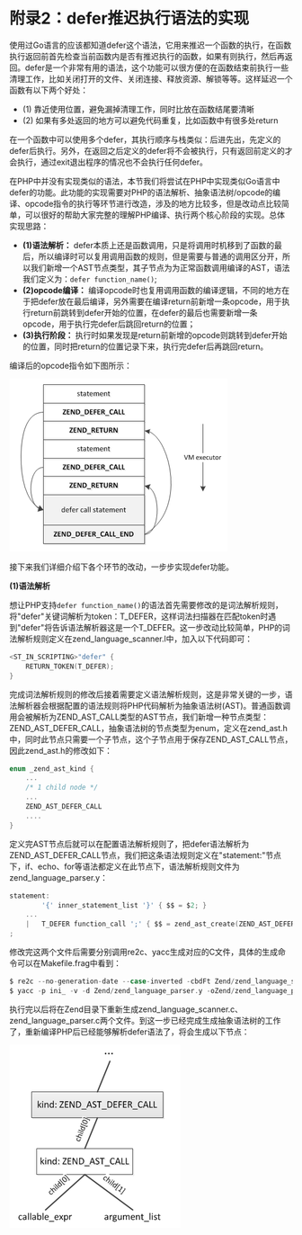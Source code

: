 # 附录2：defer推迟执行语法的实现

使用过Go语言的应该都知道defer这个语法，它用来推迟一个函数的执行，在函数执行返回前首先检查当前函数内是否有推迟执行的函数，如果有则执行，然后再返回。defer是一个非常有用的语法，这个功能可以很方便的在函数结束前执行一些清理工作，比如关闭打开的文件、关闭连接、释放资源、解锁等等。这样延迟一个函数有以下两个好处：

* (1) 靠近使用位置，避免漏掉清理工作，同时比放在函数结尾要清晰
* (2) 如果有多处返回的地方可以避免代码重复，比如函数中有很多处return

在一个函数中可以使用多个defer，其执行顺序与栈类似：后进先出，先定义的defer后执行。另外，在返回之后定义的defer将不会被执行，只有返回前定义的才会执行，通过exit退出程序的情况也不会执行任何defer。

在PHP中并没有实现类似的语法，本节我们将尝试在PHP中实现类似Go语言中defer的功能。此功能的实现需要对PHP的语法解析、抽象语法树/opcode的编译、opcode指令的执行等环节进行改造，涉及的地方比较多，但是改动点比较简单，可以很好的帮助大家完整的理解PHP编译、执行两个核心阶段的实现。总体实现思路：

* __(1)语法解析：__ defer本质上还是函数调用，只是将调用时机移到了函数的最后，所以编译时可以复用调用函数的规则，但是需要与普通的调用区分开，所以我们新增一个AST节点类型，其子节点为为正常函数调用编译的AST，语法我们定义为：`defer function_name()`;
* __(2)opcode编译：__ 编译opcode时也复用调用函数的编译逻辑，不同的地方在于把defer放在最后编译，另外需要在编译return前新增一条opcode，用于执行return前跳转到defer开始的位置，在defer的最后也需要新增一条opcode，用于执行完defer后跳回return的位置；
* __(3)执行阶段：__ 执行时如果发现是return前新增的opcode则跳转到defer开始的位置，同时把return的位置记录下来，执行完defer后再跳回return。

编译后的opcode指令如下图所示：

![](../img/defer.png)

接下来我们详细介绍下各个环节的改动，一步步实现defer功能。

__(1)语法解析__

想让PHP支持`defer function_name()`的语法首先需要修改的是词法解析规则，将"defer"关键词解析为token：T_DEFER，这样词法扫描器在匹配token时遇到"defer"将告诉语法解析器这是一个T_DEFER。这一步改动比较简单，PHP的词法解析规则定义在zend_language_scanner.l中，加入以下代码即可：
```c
<ST_IN_SCRIPTING>"defer" {
    RETURN_TOKEN(T_DEFER);
}
```
完成词法解析规则的修改后接着需要定义语法解析规则，这是非常关键的一步，语法解析器会根据配置的语法规则将PHP代码解析为抽象语法树(AST)。普通函数调用会被解析为ZEND_AST_CALL类型的AST节点，我们新增一种节点类型：ZEND_AST_DEFER_CALL，抽象语法树的节点类型为enum，定义在zend_ast.h中，同时此节点只需要一个子节点，这个子节点用于保存ZEND_AST_CALL节点，因此zend_ast.h的修改如下：
```c
enum _zend_ast_kind {
    ...
    /* 1 child node */
    ...
    ZEND_AST_DEFER_CALL
    ....
}
```
定义完AST节点后就可以在配置语法解析规则了，把defer语法解析为ZEND_AST_DEFER_CALL节点，我们把这条语法规则定义在"statement:"节点下，if、echo、for等语法都定义在此节点下，语法解析规则文件为zend_language_parser.y：
```c
statement:
        '{' inner_statement_list '}' { $$ = $2; }
    ...
    |   T_DEFER function_call ';' { $$ = zend_ast_create(ZEND_AST_DEFER_CALL, $2); }
;
```
修改完这两个文件后需要分别调用re2c、yacc生成对应的C文件，具体的生成命令可以在Makefile.frag中看到：
```c
$ re2c --no-generation-date --case-inverted -cbdFt Zend/zend_language_scanner_defs.h -oZend/zend_language_scanner.c Zend/zend_language_scanner.l
$ yacc -p ini_ -v -d Zend/zend_language_parser.y -oZend/zend_language_parser.c
```
执行完以后将在Zend目录下重新生成zend_language_scanner.c、zend_language_parser.c两个文件。到这一步已经完成生成抽象语法树的工作了，重新编译PHP后已经能够解析defer语法了，将会生成以下节点：

![](../img/defer_ast.png)


